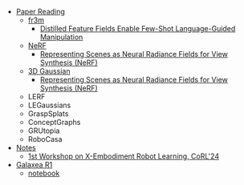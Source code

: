 - [Paper Reading](/papar%20reading/README.md)
  - [fr3m](/papar%20reading/fr3m/README.md)
    - [Distilled Feature Fields Enable Few-Shot Language-Guided Manipulation](/papar%20reading/fr3m/Distilled%20Feature%20Fields%20Enable%20Few-Shot%20Language-Guided%20Manipulation.md)
  - [NeRF](/papar%20reading/NeRF/README.md)
    - [Representing Scenes as Neural Radiance Fields for View Synthesis (NeRF)](/papar%20reading/NeRF/Representing%20Scenes%20as%20Neural%20Radiance%20Fields%20for%20View%20Synthesis%20(NeRF).md)
  - [3D Gaussian](/papar%20reading/3D%20Gaussian/README.md)
    - [Representing Scenes as Neural Radiance Fields for View Synthesis (NeRF)](/papar%20reading/3D%20Gaussian/3D%20Gaussian%20Splatting%20for%20Real-Time%20Radiance%20Field%20Rendering.md)
  - LERF
  - LEGaussians
  - GraspSplats
  - ConceptGraphs
  - GRUtopia
  - RoboCasa
- [Notes](/notes/README.md)
  - [1st Workshop on X-Embodiment Robot Learning, CoRL'24](/notes/1st%20Workshop%20on%20X-Embodiment%20Robot%20Learning,%20CoRL'24/co-notes.md)
- [Galaxea R1](/Galaxea%20R1/README.md)
  - [notebook](/Galaxea%20R1/notebook/notebook.md)